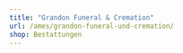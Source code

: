 ```yaml
---
title: "Grandon Funeral & Cremation"
url: /ames/grandon-funeral-und-cremation/
shop: Bestattungen
---
```

